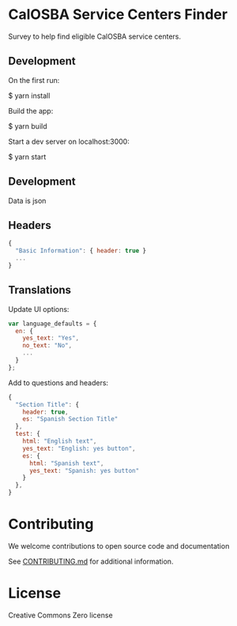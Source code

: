# CalOSBA Service Centers Finder

Survey to help find eligible CalOSBA service centers.

## Development

On the first run:

  $ yarn install 

Build the app:

  $ yarn build

Start a dev server on localhost:3000:

  $ yarn start

## Development

Data is json

## Headers

```javascript
{
  "Basic Information": { header: true }
  ...
}
```

## Translations

Update UI options:

```javascript
var language_defaults = {
  en: {
    yes_text: "Yes",
    no_text: "No",
    ...
  }
};
```

Add to questions and headers:

```javascript
{
  "Section Title": {
    header: true,
    es: "Spanish Section Title"
  },
  test: {
    html: "English text",
    yes_text: "English: yes button",
    es: {
      html: "Spanish text",
      yes_text: "Spanish: yes button"
    }
  },
}
```

# Contributing
We welcome contributions to open source code and documentation

See [CONTRIBUTING.md](CONTRIBUTING.md) for additional information.

# License

Creative Commons Zero license

